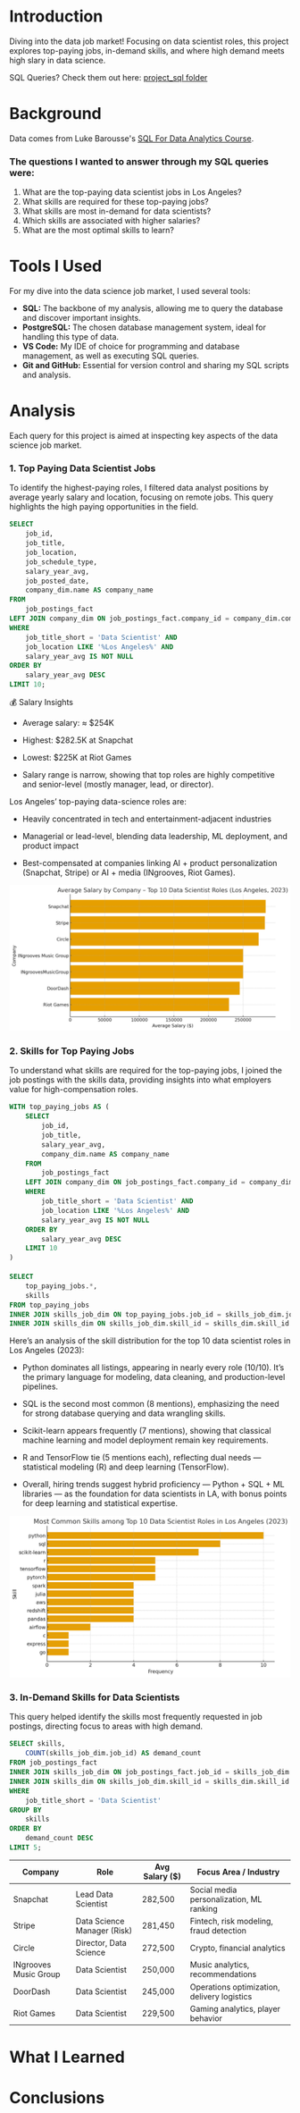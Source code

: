 # Introduction
Diving into the data job market! Focusing on data scientist roles, this project explores top-paying jobs, in-demand skills, and where high demand meets high slary in data science.

SQL Queries? Check them out here: [project_sql folder](/project_sql/)
# Background
Data comes from Luke Barousse's [SQL For Data Analytics Course](https://www.lukebarousse.com/products/sql-for-data-analytics).

### The questions I wanted to answer through my SQL queries were:
1. What are the top-paying data scientist jobs in Los Angeles?
2. What skills are required for these top-paying jobs?
3. What skills are most in-demand for data scientists?
4. Which skills are associated with higher salaries?
5. What are the most optimal skills to learn?
# Tools I Used
For my dive into the data science job market, I used several tools:

- **SQL:** The backbone of my analysis, allowing me to query the database and discover important insights.
- **PostgreSQL:** The chosen database management system, ideal for handling this type of data.
- **VS Code:** My IDE of choice for programming and database management, as well as executing SQL queries.
- **Git and GitHub:** Essential for version control and sharing my SQL scripts and analysis.
# Analysis
Each query for this project is aimed at inspecting key aspects of the data science job market.

### 1. Top Paying Data Scientist Jobs
To identify the highest-paying roles, I filtered data analyst positions by average yearly salary and location, focusing on remote jobs. This query highlights the high paying opportunities in the field.

```sql
SELECT 
    job_id,
    job_title,
    job_location,
    job_schedule_type,
    salary_year_avg,
    job_posted_date,
    company_dim.name AS company_name
FROM
    job_postings_fact
LEFT JOIN company_dim ON job_postings_fact.company_id = company_dim.company_id
WHERE
    job_title_short = 'Data Scientist' AND
    job_location LIKE '%Los Angeles%' AND 
    salary_year_avg IS NOT NULL
ORDER BY 
    salary_year_avg DESC
LIMIT 10;
```

💰 Salary Insights

- Average salary: ≈ $254K

- Highest: $282.5K at Snapchat

- Lowest: $225K at Riot Games

- Salary range is narrow, showing that top roles are highly competitive and senior-level (mostly manager, lead, or director).

Los Angeles’ top-paying data-science roles are:

- Heavily concentrated in tech and entertainment-adjacent industries

- Managerial or lead-level, blending data leadership, ML deployment, and product impact

- Best-compensated at companies linking AI + product personalization (Snapchat, Stripe) or AI + media (INgrooves, Riot Games).

![Bar graph for top paying data scientist jobs in Los Angeles](assets/top_jobs_graph.png)

### 2. Skills for Top Paying Jobs
To understand what skills are required for the top-paying jobs, I joined the job postings with the skills data, providing insights into what employers value for high-compensation roles.

```sql
WITH top_paying_jobs AS (
    SELECT 
        job_id,
        job_title,
        salary_year_avg,
        company_dim.name AS company_name
    FROM
        job_postings_fact
    LEFT JOIN company_dim ON job_postings_fact.company_id = company_dim.company_id
    WHERE
        job_title_short = 'Data Scientist' AND
        job_location LIKE '%Los Angeles%' AND 
        salary_year_avg IS NOT NULL
    ORDER BY 
        salary_year_avg DESC
    LIMIT 10
)

SELECT 
    top_paying_jobs.*,
    skills
FROM top_paying_jobs
INNER JOIN skills_job_dim ON top_paying_jobs.job_id = skills_job_dim.job_id
INNER JOIN skills_dim ON skills_job_dim.skill_id = skills_dim.skill_id
```

Here’s an analysis of the skill distribution for the top 10 data scientist roles in Los Angeles (2023):

- Python dominates all listings, appearing in nearly every role (10/10). It’s the primary language for modeling, data cleaning, and production-level pipelines.

- SQL is the second most common (8 mentions), emphasizing the need for strong database querying and data wrangling skills.

- Scikit-learn appears frequently (7 mentions), showing that classical machine learning and model deployment remain key requirements.

- R and TensorFlow tie (5 mentions each), reflecting dual needs — statistical modeling (R) and deep learning (TensorFlow).

- Overall, hiring trends suggest hybrid proficiency — Python + SQL + ML libraries — as the foundation for data scientists in LA, with bonus points for deep learning and statistical expertise.

![](assets/top_skills.png)

### 3. In-Demand Skills for Data Scientists
This query helped identify the skills most frequently requested in job postings, directing focus to areas with high demand.

```sql
SELECT skills,
    COUNT(skills_job_dim.job_id) AS demand_count
FROM job_postings_fact
INNER JOIN skills_job_dim ON job_postings_fact.job_id = skills_job_dim.job_id
INNER JOIN skills_dim ON skills_job_dim.skill_id = skills_dim.skill_id
WHERE 
    job_title_short = 'Data Scientist'
GROUP BY
    skills
ORDER BY
    demand_count DESC
LIMIT 5;
```

| **Company**             | **Role**                      | **Avg Salary ($)** | **Focus Area / Industry**                  |
|--------------------------|------------------------------|--------------------|--------------------------------------------|
| Snapchat                 | Lead Data Scientist           | 282,500            | Social media personalization, ML ranking   |
| Stripe                   | Data Science Manager (Risk)   | 281,450            | Fintech, risk modeling, fraud detection    |
| Circle                   | Director, Data Science        | 272,500            | Crypto, financial analytics                |
| INgrooves Music Group     | Data Scientist                | 250,000            | Music analytics, recommendations           |
| DoorDash                 | Data Scientist                | 245,000            | Operations optimization, delivery logistics|
| Riot Games               | Data Scientist                | 229,500            | Gaming analytics, player behavior          |





# What I Learned
# Conclusions
